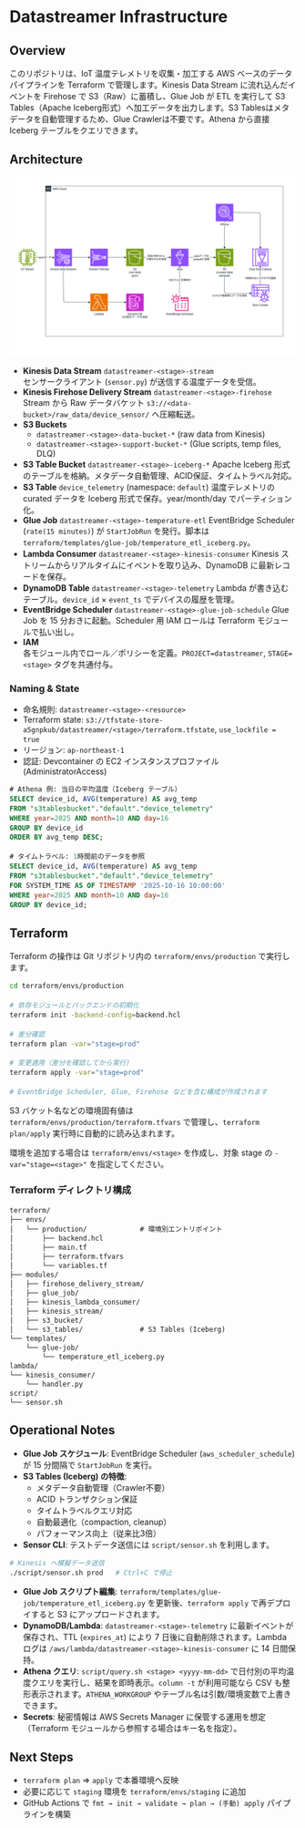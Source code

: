 # Datastreamer Infrastructure

## Overview

このリポジトリは、IoT 温度テレメトリを収集・加工する AWS ベースのデータパイプラインを Terraform で管理します。Kinesis Data Stream に流れ込んだイベントを Firehose で S3（Raw）に蓄積し、Glue Job が ETL を実行して S3 Tables（Apache Iceberg形式）へ加工データを出力します。S3 Tablesはメタデータを自動管理するため、Glue Crawlerは不要です。Athena から直接 Iceberg テーブルをクエリできます。

## Architecture

![Datastreamer アーキテクチャ](docs/drawio/architecture.drawio.png)

- **Kinesis Data Stream** `datastreamer-<stage>-stream`  
  センサークライアント (`sensor.py`) が送信する温度データを受信。
- **Kinesis Firehose Delivery Stream** `datastreamer-<stage>-firehose`  
  Stream から Raw データバケット `s3://<data-bucket>/raw_data/device_sensor/` へ圧縮転送。
- **S3 Buckets**
  - `datastreamer-<stage>-data-bucket-*` (raw data from Kinesis)
  - `datastreamer-<stage>-support-bucket-*` (Glue scripts, temp files, DLQ)
- **S3 Table Bucket** `datastreamer-<stage>-iceberg-*`
  Apache Iceberg 形式のテーブルを格納。メタデータ自動管理、ACID保証、タイムトラベル対応。
- **S3 Table** `device_telemetry` (namespace: `default`)
  温度テレメトリの curated データを Iceberg 形式で保存。year/month/day でパーティション化。
- **Glue Job** `datastreamer-<stage>-temperature-etl`
  EventBridge Scheduler (`rate(15 minutes)`) が `StartJobRun` を発行。脚本は `terraform/templates/glue-job/temperature_etl_iceberg.py`。
- **Lambda Consumer** `datastreamer-<stage>-kinesis-consumer`
  Kinesis ストリームからリアルタイムにイベントを取り込み、DynamoDB に最新レコードを保存。
- **DynamoDB Table** `datastreamer-<stage>-telemetry`
  Lambda が書き込むテーブル。`device_id` × `event_ts` でデバイスの履歴を管理。
- **EventBridge Scheduler** `datastreamer-<stage>-glue-job-schedule`
  Glue Job を 15 分おきに起動。Scheduler 用 IAM ロールは Terraform モジュールで払い出し。
- **IAM**  
  各モジュール内でロール／ポリシーを定義。`PROJECT=datastreamer`, `STAGE=<stage>` タグを共通付与。

### Naming & State

- 命名規則: `datastreamer-<stage>-<resource>`
- Terraform state: `s3://tfstate-store-a5gnpkub/datastreamer/<stage>/terraform.tfstate`, `use_lockfile = true`
- リージョン: `ap-northeast-1`
- 認証: Devcontainer の EC2 インスタンスプロファイル (AdministratorAccess)

```sql
# Athena 例: 当日の平均温度（Iceberg テーブル）
SELECT device_id, AVG(temperature) AS avg_temp
FROM "s3tablesbucket"."default"."device_telemetry"
WHERE year=2025 AND month=10 AND day=16
GROUP BY device_id
ORDER BY avg_temp DESC;

# タイムトラベル: 1時間前のデータを参照
SELECT device_id, AVG(temperature) AS avg_temp
FROM "s3tablesbucket"."default"."device_telemetry"
FOR SYSTEM_TIME AS OF TIMESTAMP '2025-10-16 10:00:00'
WHERE year=2025 AND month=10 AND day=16
GROUP BY device_id;
```

## Terraform

Terraform の操作は Git リポジトリ内の `terraform/envs/production` で実行します。

```bash
cd terraform/envs/production

# 依存モジュールとバックエンドの初期化
terraform init -backend-config=backend.hcl

# 差分確認
terraform plan -var="stage=prod"

# 変更適用（差分を確認してから実行）
terraform apply -var="stage=prod"

# EventBridge Scheduler, Glue, Firehose などを含む構成が作成されます
```

S3 バケット名などの環境固有値は `terraform/envs/production/terraform.tfvars` で管理し、`terraform plan/apply` 実行時に自動的に読み込まれます。

環境を追加する場合は `terraform/envs/<stage>` を作成し、対象 stage の `-var="stage=<stage>"` を指定してください。

### Terraform ディレクトリ構成

```
terraform/
├── envs/
│   └── production/             # 環境別エントリポイント
│       ├── backend.hcl
│       ├── main.tf
│       ├── terraform.tfvars
│       └── variables.tf
├── modules/
│   ├── firehose_delivery_stream/
│   ├── glue_job/
│   ├── kinesis_lambda_consumer/
│   ├── kinesis_stream/
│   ├── s3_bucket/
│   └── s3_tables/              # S3 Tables (Iceberg)
└── templates/
    └── glue-job/
        └── temperature_etl_iceberg.py
lambda/
└── kinesis_consumer/
    └── handler.py
script/
└── sensor.sh
```

## Operational Notes

- **Glue Job スケジュール**: EventBridge Scheduler (`aws_scheduler_schedule`) が 15 分間隔で `StartJobRun` を実行。
- **S3 Tables (Iceberg) の特徴**:
  - メタデータ自動管理（Crawler不要）
  - ACID トランザクション保証
  - タイムトラベルクエリ対応
  - 自動最適化（compaction, cleanup）
  - パフォーマンス向上（従来比3倍）
- **Sensor CLI**: テストデータ送信には `script/sensor.sh` を利用します。

```bash
# Kinesis へ模擬データ送信
./script/sensor.sh prod   # Ctrl+C で停止
```

- **Glue Job スクリプト編集**: `terraform/templates/glue-job/temperature_etl_iceberg.py` を更新後、`terraform apply` で再デプロイすると S3 にアップロードされます。
- **DynamoDB/Lambda**: `datastreamer-<stage>-telemetry` に最新イベントが保存され、TTL (`expires_at`) により 7 日後に自動削除されます。Lambda ログは `/aws/lambda/datastreamer-<stage>-kinesis-consumer` に 14 日間保持。
- **Athena クエリ**: `script/query.sh <stage> <yyyy-mm-dd>` で日付別の平均温度クエリを実行し、結果を即時表示。`column -t` が利用可能なら CSV も整形表示されます。`ATHENA_WORKGROUP` やテーブル名は引数/環境変数で上書きできます。
- **Secrets**: 秘密情報は AWS Secrets Manager に保管する運用を想定（Terraform モジュールから参照する場合はキー名を指定）。

## Next Steps

- `terraform plan` ⇒ `apply` で本番環境へ反映
- 必要に応じて `staging` 環境を `terraform/envs/staging` に追加
- GitHub Actions で `fmt → init → validate → plan → (手動) apply` パイプラインを構築
